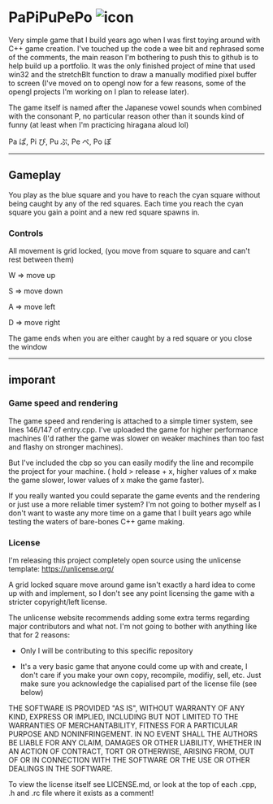 # PaPiPuPePo ![icon](Visuals/PaPiPuPePoIcon.ico)

Very simple game that I build years ago when I was first toying around with C++ game creation.
I've touched up the code a wee bit and rephrased some of the comments,
the main reason I'm bothering to push this to github is to help build up a portfolio.
It was the only finished project of mine that used win32 and the stretchBlt function to draw a manually modified pixel buffer to screen (I've moved on to opengl now for a few reasons, some of the opengl projects I'm working on I plan to release later).


The game itself is named after the Japanese vowel sounds when combined with the consonant P,
no particular reason other than it sounds kind of funny (at least when I'm practicing hiragana aloud lol)

Pa ぱ, Pi ぴ, Pu ぷ, Pe ぺ, Po ぽ


---

## Gameplay

You play as the blue square and you have to reach the cyan square without being caught by any of the red squares.
Each time you reach the cyan square you gain a point and a new red square spawns in.


### Controls

All movement is grid locked, (you move from square to square and can't rest between them)

W ⇒ move up

S ⇒ move down

A ⇒ move left

D ⇒ move right

The game ends when you are either caught by a red square or you close the window


---

## imporant

### Game speed and rendering

The game speed and rendering is attached to a simple timer system,
see lines 146/147 of entry.cpp.
I've uploaded the game for higher performance machines (I'd rather the game was slower on weaker machines than too fast and flashy on stronger machines).

But I've included the cbp so you can easily modify the line and recompile the project for your machine.
( hold > release + x, higher values of x make the game slower, lower values of x make the game faster).

If you really wanted you could separate the game events and the rendering or just use a more reliable timer system?
I'm not going to bother myself as I don't want to waste any more time on a game that I built years ago while testing the waters of bare-bones C++ game making.

### License

I'm releasing this project completely open source using the unlicense template: https://unlicense.org/

A grid locked square move around game isn't exactly a hard idea to come up with and implement,
so I don't see any point licensing the game with a stricter copyright/left license.

The unlicense website recommends adding some extra terms regarding major contributors and what not.
I'm not going to bother with anything like that for 2 reasons:

- Only I will be contributing to this specific repository

- It's a very basic game that anyone could come up with and create, I don't care if you make your own copy, recompile, modifiy, sell, etc. Just make sure you acknowledge the capialised part of the license file (see below)


THE SOFTWARE IS PROVIDED "AS IS", WITHOUT WARRANTY OF ANY KIND,
EXPRESS OR IMPLIED, INCLUDING BUT NOT LIMITED TO THE WARRANTIES OF
MERCHANTABILITY, FITNESS FOR A PARTICULAR PURPOSE AND NONINFRINGEMENT.
IN NO EVENT SHALL THE AUTHORS BE LIABLE FOR ANY CLAIM, DAMAGES OR
OTHER LIABILITY, WHETHER IN AN ACTION OF CONTRACT, TORT OR OTHERWISE,
ARISING FROM, OUT OF OR IN CONNECTION WITH THE SOFTWARE OR THE USE OR
OTHER DEALINGS IN THE SOFTWARE.



To view the license itself see LICENSE.md, or look at the top of each .cpp, .h and .rc file where it exists as a comment!










